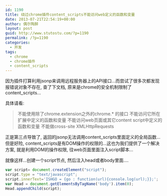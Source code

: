 ```yaml
---
id: 1190
title: 绕过chrome插件content_scripts不能访问web定义的函数和变量
date: 2013-07-21T22:54:19+00:00
author: 偶尔陶醉
layout: post
guid: http://www.stutostu.com/?p=1190
permalink: /?p=1190
categories:
  - 开发
tags:
  - chrome
  - chrome插件
  - content_scripts
---
```


因为插件打算利用jsonp来调用远程服务器上的API接口…而尝试了很多次都发现报错说对象不存在, 查了下文档, 原来是chrome的安全机制限制了content_scripts...

具体请看:

> 不能使用除了chrome.extension之外的chrome.* 的接口
> 不能访问它所在扩展中定义的函数和变量
> 不能访问web页面或其它content script中定义的函数和变量
> 不能做cross-site XMLHttpRequests

正是第三点导致了, 返回的jsonp无法调用content\_scripts里面定义的全局函数...但是好险, content\_scripts是有DOM操作的权限的…这也为我们提供了一个解决方案, 就是利用DOM的操作权限, 往web页面里面注入script脚本...

就像这样…创建一个script节点, 然后注入head或者body里面….

```js
var script= document.createElement("script");
script.type = "text/javascript";
script.innerText='ISHGO = {go : function(url){console.log(url);}};';
var Head = document.getElementsByTagName('body').item(0);
Head.appendChild(script);
```

 

 